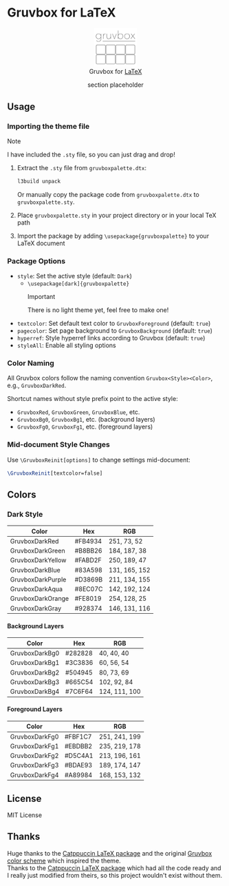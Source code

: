 # Gruvbox for LaTeX

<p align="center">
	<img src="gruvboxlogo.svg" width="100" alt="Logo"/><br/>
	Gruvbox for <a href="https://www.latex-project.org/">LaTeX</a>	
</p>

<p align="center">
    section placeholder
</p>

## Usage

### Importing the theme file

> [!NOTE]
> I have included the `.sty` file, so you can just drag and drop!

1. Extract the `.sty` file from `gruvboxpalette.dtx`:

   ```bash
   l3build unpack
   ```

   Or manually copy the package code from `gruvboxpalette.dtx` to `gruvboxpalette.sty`.

2. Place `gruvboxpalette.sty` in your project directory or in your local TeX path

3. Import the package by adding `\usepackage{gruvboxpalette}` to your LaTeX document

### Package Options

- `style`: Set the active style (default: `Dark`)
  - `\usepackage[dark]{gruvboxpalette}`
    > [!IMPORTANT]
    > There is no light theme yet, feel free to make one!
- `textcolor`: Set default text color to `GruvboxForeground` (default: `true`)
- `pagecolor`: Set page background to `GruvboxBackground` (default: `true`)
- `hyperref`: Style hyperref links according to Gruvbox (default: `true`)
- `styleAll`: Enable all styling options

### Color Naming

All Gruvbox colors follow the naming convention `Gruvbox<Style><Color>`, e.g., `GruvboxDarkRed`.

Shortcut names without style prefix point to the active style:

- `GruvboxRed`, `GruvboxGreen`, `GruvboxBlue`, etc.
- `GruvboxBg0`, `GruvboxBg1`, etc. (background layers)
- `GruvboxFg0`, `GruvboxFg1`, etc. (foreground layers)

### Mid-document Style Changes

Use `\GruvboxReinit[options]` to change settings mid-document:

```latex
\GruvboxReinit[textcolor=false]
```

## Colors

### Dark Style

| Color             | Hex     | RGB           |
| ----------------- | ------- | ------------- |
| GruvboxDarkRed    | #FB4934 | 251, 73, 52   |
| GruvboxDarkGreen  | #B8BB26 | 184, 187, 38  |
| GruvboxDarkYellow | #FABD2F | 250, 189, 47  |
| GruvboxDarkBlue   | #83A598 | 131, 165, 152 |
| GruvboxDarkPurple | #D3869B | 211, 134, 155 |
| GruvboxDarkAqua   | #8EC07C | 142, 192, 124 |
| GruvboxDarkOrange | #FE8019 | 254, 128, 25  |
| GruvboxDarkGray   | #928374 | 146, 131, 116 |

#### Background Layers

| Color          | Hex     | RGB           |
| -------------- | ------- | ------------- |
| GruvboxDarkBg0 | #282828 | 40, 40, 40    |
| GruvboxDarkBg1 | #3C3836 | 60, 56, 54    |
| GruvboxDarkBg2 | #504945 | 80, 73, 69    |
| GruvboxDarkBg3 | #665C54 | 102, 92, 84   |
| GruvboxDarkBg4 | #7C6F64 | 124, 111, 100 |

#### Foreground Layers

| Color          | Hex     | RGB           |
| -------------- | ------- | ------------- |
| GruvboxDarkFg0 | #FBF1C7 | 251, 241, 199 |
| GruvboxDarkFg1 | #EBDBB2 | 235, 219, 178 |
| GruvboxDarkFg2 | #D5C4A1 | 213, 196, 161 |
| GruvboxDarkFg3 | #BDAE93 | 189, 174, 147 |
| GruvboxDarkFg4 | #A89984 | 168, 153, 132 |

## License

MIT License

## Thanks

Huge thanks to the [Catppuccin LaTeX package](https://github.com/catppuccin/latex) and the original [Gruvbox color scheme](https://github.com/morhetz/gruvbox) which inspired the theme. \
Thanks to the [Catppuccin LaTeX package](https://github.com/catppuccin/latex) which had all the code ready and I really just modified from theirs, so this project wouldn't exist without them.

